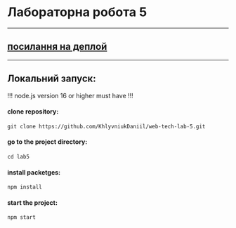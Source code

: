 # Лабораторна робота 5
____
## [посилання на деплой](https://khlyvniuk-daniil-web-programming-lab-5.netlify.app/)
____

## Локальний запуск:

!!! node.js version 16 or higher must have !!!
 
#### clone repository: 
    git clone https://github.com/KhlyvniukDaniil/web-tech-lab-5.git
#### go to the project directory:
    cd lab5
#### install packetges:     
    npm install
#### start the project:
    npm start

